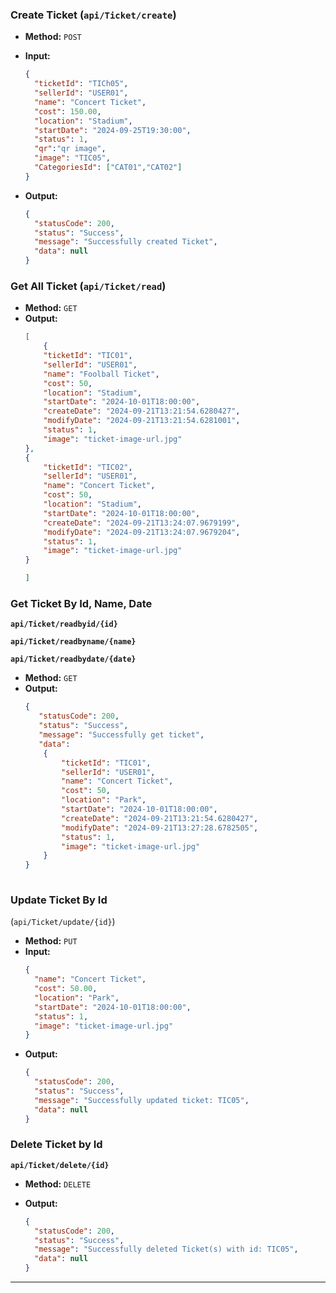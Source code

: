### **Create Ticket (`api/Ticket/create`)**

- **Method:** `POST`
- **Input:**

    ```json
    {
      "ticketId": "TICh05",
      "sellerId": "USER01",
      "name": "Concert Ticket",
      "cost": 150.00,
      "location": "Stadium",
      "startDate": "2024-09-25T19:30:00",
      "status": 1,
      "qr":"qr image",
      "image": "TIC05",
      "CategoriesId": ["CAT01","CAT02"]
    }
    ```
- **Output:**
    ```json
    {
      "statusCode": 200,
      "status": "Success",
      "message": "Successfully created Ticket",
      "data": null
  }
    ```

### **Get All Ticket (`api/Ticket/read`)**

- **Method:** `GET`
- **Output:**
    ```json
    [
        {
        "ticketId": "TIC01",
        "sellerId": "USER01",
        "name": "Foolball Ticket",
        "cost": 50,
        "location": "Stadium",
        "startDate": "2024-10-01T18:00:00",
        "createDate": "2024-09-21T13:21:54.6280427",
        "modifyDate": "2024-09-21T13:21:54.6281001",
        "status": 1,
        "image": "ticket-image-url.jpg"
    },
    {
        "ticketId": "TIC02",
        "sellerId": "USER01",
        "name": "Concert Ticket",
        "cost": 50,
        "location": "Stadium",
        "startDate": "2024-10-01T18:00:00",
        "createDate": "2024-09-21T13:24:07.9679199",
        "modifyDate": "2024-09-21T13:24:07.9679204",
        "status": 1,
        "image": "ticket-image-url.jpg"
    }
   
    ]
    ```

### **Get Ticket By Id, Name, Date**

**`api/Ticket/readbyid/{id}`**

**`api/Ticket/readbyname/{name}`**

**`api/Ticket/readbydate/{date}`**

- **Method:** `GET`
- **Output:**
    ```json
    {
       "statusCode": 200,
       "status": "Success",
       "message": "Successfully get ticket",
       "data": 
        {
            "ticketId": "TIC01",
            "sellerId": "USER01",
            "name": "Concert Ticket",
            "cost": 50,
            "location": "Park",
            "startDate": "2024-10-01T18:00:00",
            "createDate": "2024-09-21T13:21:54.6280427",
            "modifyDate": "2024-09-21T13:27:28.6782505",
            "status": 1,
            "image": "ticket-image-url.jpg"
        }
    }
                
    
    ```  

### **Update Ticket By Id**

(`api/Ticket/update/{id}`)

- **Method:** `PUT`
- **Input:**
    ```json
    {
      "name": "Concert Ticket",
      "cost": 50.00,
      "location": "Park",
      "startDate": "2024-10-01T18:00:00",
      "status": 1,
      "image": "ticket-image-url.jpg"
    }
    ```
- **Output:**
    ```json
    {
      "statusCode": 200,
      "status": "Success",
      "message": "Successfully updated ticket: TIC05",
      "data": null
    }
    ```

### **Delete Ticket by Id**

**`api/Ticket/delete/{id}`**

- **Method:** `DELETE`
- **Output:**

    ```json
    {
      "statusCode": 200,
      "status": "Success",
      "message": "Successfully deleted Ticket(s) with id: TIC05",
      "data": null
    }
    ```

---
